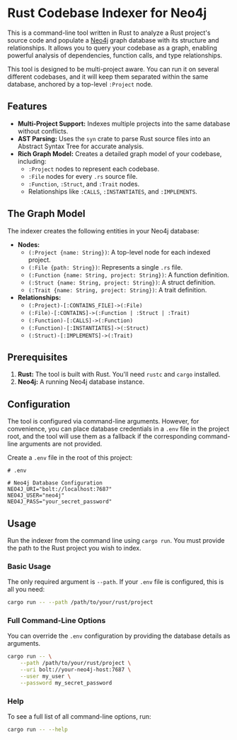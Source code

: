 # Rust Codebase Indexer for Neo4j

This is a command-line tool written in Rust to analyze a Rust project's source code and populate a [Neo4j](https://neo4j.com/) graph database with its structure and relationships. It allows you to query your codebase as a graph, enabling powerful analysis of dependencies, function calls, and type relationships.

This tool is designed to be multi-project aware. You can run it on several different codebases, and it will keep them separated within the same database, anchored by a top-level `:Project` node.

## Features

-   **Multi-Project Support:** Indexes multiple projects into the same database without conflicts.
-   **AST Parsing:** Uses the `syn` crate to parse Rust source files into an Abstract Syntax Tree for accurate analysis.
-   **Rich Graph Model:** Creates a detailed graph model of your codebase, including:
    -   `:Project` nodes to represent each codebase.
    -   `:File` nodes for every `.rs` source file.
    -   `:Function`, `:Struct`, and `:Trait` nodes.
    -   Relationships like `:CALLS`, `:INSTANTIATES`, and `:IMPLEMENTS`.

## The Graph Model

The indexer creates the following entities in your Neo4j database:

-   **Nodes:**
    -   `(:Project {name: String})`: A top-level node for each indexed project.
    -   `(:File {path: String})`: Represents a single `.rs` file.
    -   `(:Function {name: String, project: String})`: A function definition.
    -   `(:Struct {name: String, project: String})`: A struct definition.
    -   `(:Trait {name: String, project: String})`: A trait definition.
-   **Relationships:**
    -   `(:Project)-[:CONTAINS_FILE]->(:File)`
    -   `(:File)-[:CONTAINS]->(:Function | :Struct | :Trait)`
    -   `(:Function)-[:CALLS]->(:Function)`
    -   `(:Function)-[:INSTANTIATES]->(:Struct)`
    -   `(:Struct)-[:IMPLEMENTS]->(:Trait)`

## Prerequisites

1.  **Rust:** The tool is built with Rust. You'll need `rustc` and `cargo` installed.
2.  **Neo4j:** A running Neo4j database instance.

## Configuration

The tool is configured via command-line arguments. However, for convenience, you can place database credentials in a `.env` file in the project root, and the tool will use them as a fallback if the corresponding command-line arguments are not provided.

Create a `.env` file in the root of this project:

```
# .env

# Neo4j Database Configuration
NEO4J_URI="bolt://localhost:7687"
NEO4J_USER="neo4j"
NEO4J_PASS="your_secret_password"
```

## Usage

Run the indexer from the command line using `cargo run`. You must provide the path to the Rust project you wish to index.

### Basic Usage

The only required argument is `--path`. If your `.env` file is configured, this is all you need:

```bash
cargo run -- --path /path/to/your/rust/project
```

### Full Command-Line Options

You can override the `.env` configuration by providing the database details as arguments.

```bash
cargo run -- \
    --path /path/to/your/rust/project \
    --uri bolt://your-neo4j-host:7687 \
    --user my_user \
    --password my_secret_password
```

### Help

To see a full list of all command-line options, run:

```bash
cargo run -- --help
```
